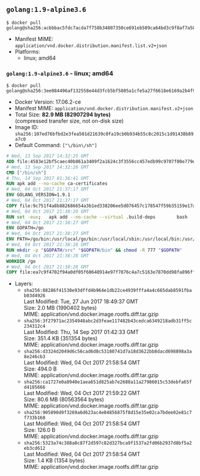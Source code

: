 ## `golang:1.9-alpine3.6`

```console
$ docker pull golang@sha256:acbbbac5fdc7acda7f758b34807350ce691eb509ca64bd3c9f8af7a58438043d
```

-	Manifest MIME: `application/vnd.docker.distribution.manifest.list.v2+json`
-	Platforms:
	-	linux; amd64

### `golang:1.9-alpine3.6` - linux; amd64

```console
$ docker pull golang@sha256:3ee084496af132558e44d3fcb5bf5805a1cfe5a27f6618e6169a2b4f971ce23a
```

-	Docker Version: 17.06.2-ce
-	Manifest MIME: `application/vnd.docker.distribution.manifest.v2+json`
-	Total Size: **82.9 MB (82907294 bytes)**  
	(compressed transfer size, not on-disk size)
-	Image ID: `sha256:107ed76bfbd2e3fea501d21639c0fa19cb0b934b55c8c2015c1d91438b89a7c0`
-	Default Command: `["\/bin\/sh"]`

```dockerfile
# Wed, 13 Sep 2017 14:32:25 GMT
ADD file:4583e12bf5caec40b861a3409f2a1624c3f3556cc457edb99c9707f00e779e45 in / 
# Wed, 13 Sep 2017 14:32:26 GMT
CMD ["/bin/sh"]
# Thu, 14 Sep 2017 01:36:41 GMT
RUN apk add --no-cache ca-certificates
# Wed, 04 Oct 2017 21:37:17 GMT
ENV GOLANG_VERSION=1.9.1
# Wed, 04 Oct 2017 21:37:17 GMT
COPY file:9c751f4a8b882686654a3b1ed338206ee5d076457c178547f59b35159e17a438 in /go-alpine-patches/ 
# Wed, 04 Oct 2017 21:38:26 GMT
RUN set -eux; 	apk add --no-cache --virtual .build-deps 		bash 		gcc 		musl-dev 		openssl 		go 	; 	export 		GOROOT_BOOTSTRAP="$(go env GOROOT)" 		GOOS="$(go env GOOS)" 		GOARCH="$(go env GOARCH)" 		GO386="$(go env GO386)" 		GOARM="$(go env GOARM)" 		GOHOSTOS="$(go env GOHOSTOS)" 		GOHOSTARCH="$(go env GOHOSTARCH)" 	; 		wget -O go.tgz "https://golang.org/dl/go$GOLANG_VERSION.src.tar.gz"; 	echo 'a84afc9dc7d64fe0fa84d4d735e2ece23831a22117b50dafc75c1484f1cb550e *go.tgz' | sha256sum -c -; 	tar -C /usr/local -xzf go.tgz; 	rm go.tgz; 		cd /usr/local/go/src; 	for p in /go-alpine-patches/*.patch; do 		[ -f "$p" ] || continue; 		patch -p2 -i "$p"; 	done; 	./make.bash; 		rm -rf /go-alpine-patches; 	apk del .build-deps; 		export PATH="/usr/local/go/bin:$PATH"; 	go version
# Wed, 04 Oct 2017 21:38:27 GMT
ENV GOPATH=/go
# Wed, 04 Oct 2017 21:38:27 GMT
ENV PATH=/go/bin:/usr/local/go/bin:/usr/local/sbin:/usr/local/bin:/usr/sbin:/usr/bin:/sbin:/bin
# Wed, 04 Oct 2017 21:38:28 GMT
RUN mkdir -p "$GOPATH/src" "$GOPATH/bin" && chmod -R 777 "$GOPATH"
# Wed, 04 Oct 2017 21:38:28 GMT
WORKDIR /go
# Wed, 04 Oct 2017 21:38:28 GMT
COPY file:ea7c9f4702f94a0df05f60648914e97f7876c4a7c5163e7870dd98fa896ff722 in /usr/local/bin/ 
```

-	Layers:
	-	`sha256:88286f41530e93dffd4b964e1db22ce4939fffa4a4c665dab8591fbab03d4926`  
		Last Modified: Tue, 27 Jun 2017 18:49:37 GMT  
		Size: 2.0 MB (1990402 bytes)  
		MIME: application/vnd.docker.image.rootfs.diff.tar.gzip
	-	`sha256:3f27971ac2354948abc2d3feae117482b43cedca6349218adb31ff5c234312c4`  
		Last Modified: Thu, 14 Sep 2017 01:42:33 GMT  
		Size: 351.4 KB (351354 bytes)  
		MIME: application/vnd.docker.image.rootfs.diff.tar.gzip
	-	`sha256:d3324d2049d6c56cad6d8c53180741d7a18d3622bb8dacd698898a3a8e246cb3`  
		Last Modified: Wed, 04 Oct 2017 21:58:54 GMT  
		Size: 494.0 B  
		MIME: application/vnd.docker.image.rootfs.diff.tar.gzip
	-	`sha256:ca1727e0a8940e1aea651d825ab7e2688a11a27986015c53debfa65fd4185666`  
		Last Modified: Wed, 04 Oct 2017 21:59:22 GMT  
		Size: 80.6 MB (80563564 bytes)  
		MIME: application/vnd.docker.image.rootfs.diff.tar.gzip
	-	`sha256:905890d9f3269a6d623ac4e04856875f8d15e35e02ca7bdee02e81c7f733b168`  
		Last Modified: Wed, 04 Oct 2017 21:58:54 GMT  
		Size: 126.0 B  
		MIME: application/vnd.docker.image.rootfs.diff.tar.gzip
	-	`sha256:5323a74c388a0c87f2d597c82d327bca9f1537a2fd06b2937d8bf5a2eb3cd612`  
		Last Modified: Wed, 04 Oct 2017 21:58:54 GMT  
		Size: 1.4 KB (1354 bytes)  
		MIME: application/vnd.docker.image.rootfs.diff.tar.gzip
